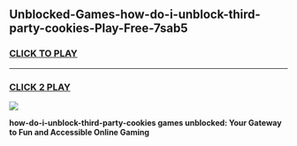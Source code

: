 
## Unblocked-Games-how-do-i-unblock-third-party-cookies-Play-Free-7sab5
<h3>
<a href="https://premium76.site?title=how-do-i-unblock-third-party-cookies&ref=18A1">CLICK TO PLAY</a></h3>
<hr>

<h3>
<a href="https://premium76.site?title=how-do-i-unblock-third-party-cookies&ref=18A1">CLICK 2 PLAY</a>
  
</h3>

<a href="https://premium76.site?title=how-do-i-unblock-third-party-cookies&ref=18A1"><img src="https://clearcache.store/games.png"></a>


**how-do-i-unblock-third-party-cookies games unblocked: Your Gateway to Fun and Accessible Online Gaming**
